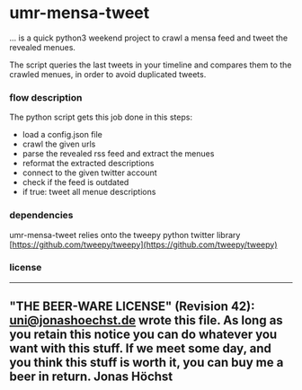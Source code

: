 # umr-mensa-tweet #

... is a quick python3 weekend project to crawl a mensa feed and tweet the revealed menues. 

The script queries the last tweets in your timeline and compares them to the crawled menues, in order to avoid duplicated tweets.

### flow description ###
The python script gets this job done in this steps:
 - load a config.json file
 - crawl the given urls
 - parse the revealed rss feed and extract the menues
 - reformat the extracted descriptions
 - connect to the given twitter account
 - check if the feed is outdated
 - if true: tweet all menue descriptions
 
### dependencies ###

umr-mensa-tweet relies onto the tweepy python twitter library [https://github.com/tweepy/tweepy](https://github.com/tweepy/tweepy)

### license ##
----------------------------------------------------------------------------
"THE BEER-WARE LICENSE" (Revision 42):
<uni@jonashoechst.de> wrote this file. As long as you retain this notice you
can do whatever you want with this stuff. If we meet some day, and you think
this stuff is worth it, you can buy me a beer in return. Jonas Höchst
----------------------------------------------------------------------------
